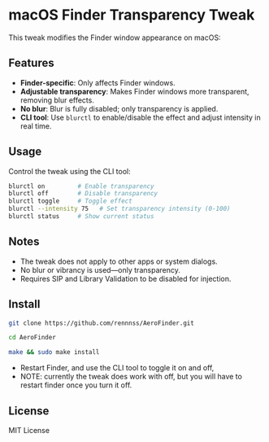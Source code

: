# macOS Finder Transparency Tweak

This tweak modifies the Finder window appearance on macOS:

## Features

- **Finder-specific**: Only affects Finder windows.
- **Adjustable transparency**: Makes Finder windows more transparent, removing blur effects.
- **No blur**: Blur is fully disabled; only transparency is applied.
- **CLI tool**: Use `blurctl` to enable/disable the effect and adjust intensity in real time.

## Usage

Control the tweak using the CLI tool:

```bash
blurctl on         # Enable transparency
blurctl off        # Disable transparency
blurctl toggle     # Toggle effect
blurctl --intensity 75   # Set transparency intensity (0-100)
blurctl status     # Show current status
```

## Notes

- The tweak does not apply to other apps or system dialogs.
- No blur or vibrancy is used—only transparency.
- Requires SIP and Library Validation to be disabled for injection.

## Install

```bash
git clone https://github.com/rennnss/AeroFinder.git

cd AeroFinder

make && sudo make install
```

- Restart Finder, and use the CLI tool to toggle it on and off,
- NOTE: currently the tweak does work with off, but you will have to restart finder once you turn it off.

## License

MIT License
